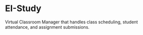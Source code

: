 # EI-Study
Virtual Classroom Manager that handles class scheduling, student attendance, and assignment submissions.
